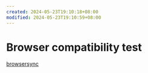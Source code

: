 ```yaml
---
created: 2024-05-23T19:10:18+08:00
modified: 2024-05-23T19:10:59+08:00
---
```


# Browser compatibility test

[browsersync](https://browsersync.io/)
